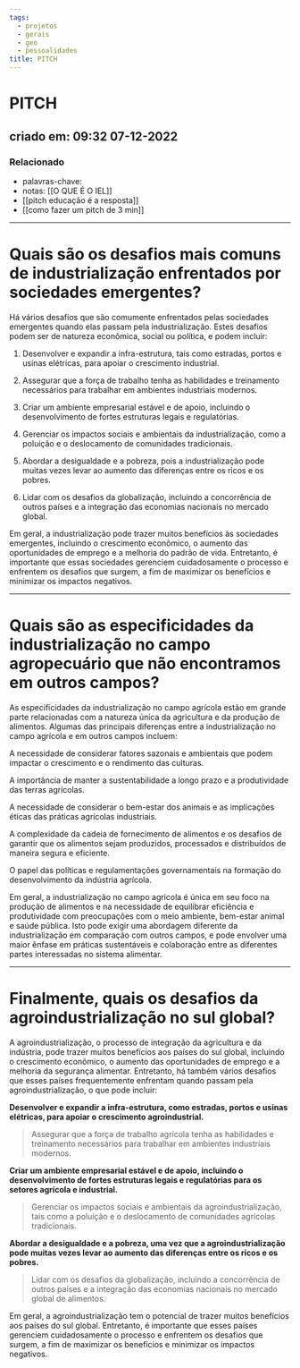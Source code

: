 ```yaml
---
tags:
  - projetos
  - gerais
  - geo
  - pessoalidades
title: PITCH
---
```


# PITCH

## criado em: 09:32 07-12-2022

### Relacionado

- palavras-chave: 
- notas: [[O QUE É O IEL]]
- [[pitch educação é a resposta]]
- [[como fazer um pitch de 3 min]]
---

# Quais são os desafios mais comuns de industrialização enfrentados por sociedades emergentes?

Há vários desafios que são comumente enfrentados pelas sociedades emergentes quando elas passam pela industrialização. Estes desafios podem ser de natureza econômica, social ou política, e podem incluir:

1. Desenvolver e expandir a infra-estrutura, tais como estradas, portos e usinas elétricas, para apoiar o crescimento industrial.

2. Assegurar que a força de trabalho tenha as habilidades e treinamento necessários para trabalhar em ambientes industriais modernos.

3. Criar um ambiente empresarial estável e de apoio, incluindo o desenvolvimento de fortes estruturas legais e regulatórias.

4. Gerenciar os impactos sociais e ambientais da industrialização, como a poluição e o deslocamento de comunidades tradicionais.

5. Abordar a desigualdade e a pobreza, pois a industrialização pode muitas vezes levar ao aumento das diferenças entre os ricos e os pobres.

6. Lidar com os desafios da globalização, incluindo a concorrência de outros países e a integração das economias nacionais no mercado global.

Em geral, a industrialização pode trazer muitos benefícios às sociedades emergentes, incluindo o crescimento econômico, o aumento das oportunidades de emprego e a melhoria do padrão de vida. Entretanto, é importante que essas sociedades gerenciem cuidadosamente o processo e enfrentem os desafios que surgem, a fim de maximizar os benefícios e minimizar os impactos negativos.

---

# Quais são as especificidades da industrialização no campo agropecuário que não encontramos em outros campos?

As especificidades da industrialização no campo agrícola estão em grande parte relacionadas com a natureza única da agricultura e da produção de alimentos. Algumas das principais diferenças entre a industrialização no campo agrícola e em outros campos incluem:

A necessidade de considerar fatores sazonais e ambientais que podem impactar o crescimento e o rendimento das culturas.

A importância de manter a sustentabilidade a longo prazo e a produtividade das terras agrícolas.

A necessidade de considerar o bem-estar dos animais e as implicações éticas das práticas agrícolas industriais.

A complexidade da cadeia de fornecimento de alimentos e os desafios de garantir que os alimentos sejam produzidos, processados e distribuídos de maneira segura e eficiente.

O papel das políticas e regulamentações governamentais na formação do desenvolvimento da indústria agrícola.

Em geral, a industrialização no campo agrícola é única em seu foco na produção de alimentos e na necessidade de equilibrar eficiência e produtividade com preocupações com o meio ambiente, bem-estar animal e saúde pública. Isto pode exigir uma abordagem diferente da industrialização em comparação com outros campos, e pode envolver uma maior ênfase em práticas sustentáveis e colaboração entre as diferentes partes interessadas no sistema alimentar.

---

# Finalmente, quais os desafios da agroindustrialização no sul global?

A agroindustrialização, o processo de integração da agricultura e da indústria, pode trazer muitos benefícios aos países do sul global, incluindo o crescimento econômico, o aumento das oportunidades de emprego e a melhoria da segurança alimentar. Entretanto, há também vários desafios que esses países frequentemente enfrentam quando passam pela agroindustrialização, o que pode incluir:

**Desenvolver e expandir a infra-estrutura, como estradas, portos e usinas elétricas, para apoiar o crescimento agroindustrial.**

>Assegurar que a força de trabalho agrícola tenha as habilidades e treinamento necessários para trabalhar em ambientes industriais modernos.

**Criar um ambiente empresarial estável e de apoio, incluindo o desenvolvimento de fortes estruturas legais e regulatórias para os setores agrícola e industrial.**

>Gerenciar os impactos sociais e ambientais da agroindustrialização, tais como a poluição e o deslocamento de comunidades agrícolas tradicionais.

**Abordar a desigualdade e a pobreza, uma vez que a agroindustrialização pode muitas vezes levar ao aumento das diferenças entre os ricos e os pobres.**

>Lidar com os desafios da globalização, incluindo a concorrência de outros países e a integração das economias nacionais no mercado global de alimentos.

Em geral, a agroindustrialização tem o potencial de trazer muitos benefícios aos países do sul global. Entretanto, é importante que esses países gerenciem cuidadosamente o processo e enfrentem os desafios que surgem, a fim de maximizar os benefícios e minimizar os impactos negativos.

